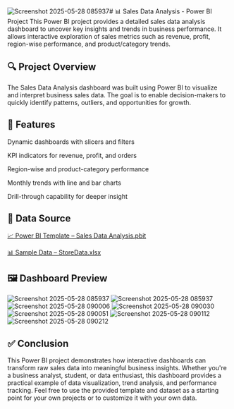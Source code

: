 ![Screenshot 2025-05-28 085937](https://github.com/user-attachments/assets/a3178874-22c9-495e-89e6-ec4e7f9a1727)# 📊 Sales Data Analysis - Power BI Project
 This Power BI project provides a detailed sales data analysis dashboard to uncover key insights and trends in business performance. It allows interactive exploration of sales metrics such as revenue, profit, region-wise performance, and product/category trends.
 
## 🔍 Project Overview
 
The Sales Data Analysis dashboard was built using Power BI to visualize and interpret business sales data. The goal is to enable decision-makers to quickly identify patterns, outliers, and opportunities for growth.

## 🚀 Features
Dynamic dashboards with slicers and filters

KPI indicators for revenue, profit, and orders

Region-wise and product-category performance

Monthly trends with line and bar charts

Drill-through capability for deeper insight

## 📁 Data Source

<a href="https://github.com/Satayajit/Sales-Data-Analysis/blob/main/Sales%20Data%20Analysis.pbit" target="_blank">📈 Power BI Template – Sales Data Analysis.pbit</a>

<a href="https://github.com/Satayajit/Sales-Data-Analysis/blob/main/Store%2BData%20(1).xlsx" target="_blank">📊 Sample Data – StoreData.xlsx</a>

## 🖼️ Dashboard Preview

![Screenshot 2025-05-28 085937](https://github.com/user-attachments/assets/a3178874-22c9-495e-89e6-ec4e7f9a1727)
![Screenshot 2025-05-28 085937](https://github.com/user-attachments/assets/7165c81e-2b72-4361-9dd0-05bf03e35860)
![Screenshot 2025-05-28 090006](https://github.com/user-attachments/assets/cebcb6c9-752e-48fd-90ea-6a24ee290d65)
![Screenshot 2025-05-28 090030](https://github.com/user-attachments/assets/6b187eec-0a22-477a-a920-127ae29c59c6)
![Screenshot 2025-05-28 090051](https://github.com/user-attachments/assets/d1d83060-1aaa-45c4-937b-7e17f1d499f0)
![Screenshot 2025-05-28 090112](https://github.com/user-attachments/assets/9d2c0f50-777b-4838-8392-4be359f06998)
![Screenshot 2025-05-28 090212](https://github.com/user-attachments/assets/3c4144d3-b72e-452d-b8fa-87c0c26fc3fc)


## ✅ Conclusion
This Power BI project demonstrates how interactive dashboards can transform raw sales data into meaningful business insights. Whether you're a business analyst, student, or data enthusiast, this dashboard provides a practical example of data visualization, trend analysis, and performance tracking. Feel free to use the provided template and dataset as a starting point for your own projects or to customize it with your own data.
